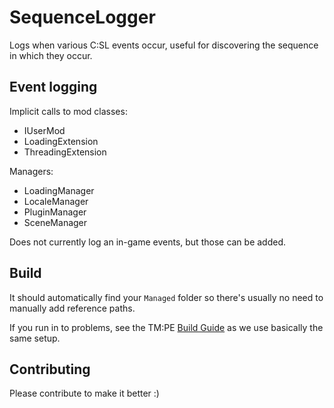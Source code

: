 # SequenceLogger

Logs when various C:SL events occur, useful for discovering the sequence in which they occur.

## Event logging

Implicit calls to mod classes:

* IUserMod
* LoadingExtension
* ThreadingExtension

Managers:

* LoadingManager
* LocaleManager
* PluginManager
* SceneManager

Does not currently log an in-game events, but those can be added.

## Build

It should automatically find your `Managed` folder so there's usually no need to manually add reference paths.

If you run in to problems, see the TM:PE [Build Guide](https://github.com/CitiesSkylinesMods/TMPE/blob/master/docs/BUILDING_INSTRUCTIONS.md) as we use basically the same setup.

## Contributing

Please contribute to make it better :)
